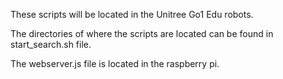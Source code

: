 These scripts will be located in the Unitree Go1 Edu robots.

The directories of where the scripts are located can be found in start_search.sh file.

The webserver.js file is located in the raspberry pi.